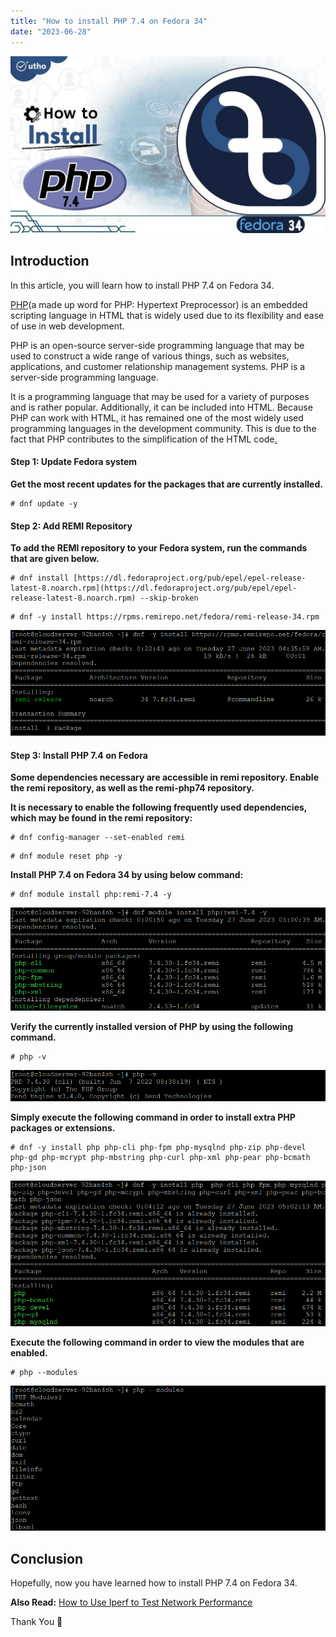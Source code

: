 ```yaml
---
title: "How to install PHP 7.4 on Fedora 34"
date: "2023-06-28"
---
```


![How to install PHP 7.4 on Fedora 34](images/How-to-install-PHP-7.4-on-Fedora-34-1024x576.jpg)

## Introduction

In this article, you will learn how to install PHP 7.4 on Fedora 34.  

[PHP](https://en.wikipedia.org/wiki/PHP)(a made up word for PHP: Hypertext Preprocessor) is an embedded scripting language in HTML that is widely used due to its flexibility and ease of use in web development.

PHP is an open-source server-side programming language that may be used to construct a wide range of various things, such as websites, applications, and customer relationship management systems. PHP is a server-side programming language.

It is a programming language that may be used for a variety of purposes and is rather popular. Additionally, it can be included into HTML. Because PHP can work with HTML, it has remained one of the most widely used programming languages in the development community. This is due to the fact that PHP contributes to the simplification of the HTML code[.](https://en.wikipedia.org/wiki/PHP)

#### Step 1: Update Fedora system

**Get the most recent updates for the packages that are currently installed.**

```
# dnf update -y

```

#### Step 2: Add REMI Repository

**To add the REMI repository to your Fedora system, run the commands that are given below.**

```
# dnf install [https://dl.fedoraproject.org/pub/epel/epel-release-latest-8.noarch.rpm](https://dl.fedoraproject.org/pub/epel/epel-release-latest-8.noarch.rpm) --skip-broken

```

```
# dnf -y install https://rpms.remirepo.net/fedora/remi-release-34.rpm

```

![How to install PHP 7.4 on Fedora 34](images/image-1189.png)

#### Step 3: Install PHP 7.4 on Fedora

**Some dependencies necessary are accessible in remi repository. Enable the remi repository, as well as the remi-php74 repository.**

**It is necessary to enable the following frequently used dependencies, which may be found in the remi repository:**

```
# dnf config-manager --set-enabled remi

```

```
# dnf module reset php -y

```

**Install PHP 7.4 on Fedora 34 by using below command:**

```
# dnf module install php:remi-7.4 -y

```

![How to install PHP 7.4 on Fedora 34](images/image-1190.png)

**Verify the currently installed version of PHP by using the following command.**

```
# php -v

```

![php version](images/image-1191.png)

**Simply execute the following command in order to install extra PHP packages or extensions.**

```
# dnf -y install php php-cli php-fpm php-mysqlnd php-zip php-devel php-gd php-mcrypt php-mbstring php-curl php-xml php-pear php-bcmath php-json

```

![How to install PHP 7.4 on Fedora 34](images/image-1192.png)

**Execute the following command in order to view the modules that are enabled.**

```
# php --modules

```

![install PHP 7.4 on Fedora](images/image-1193.png)

## Conclusion

Hopefully, now you have learned how to install PHP 7.4 on Fedora 34.

**Also Read:** [How to Use Iperf to Test Network Performance](https://utho.com/docs/tutorial/how-to-use-iperf-to-test-network-performance/)

Thank You 🙂

